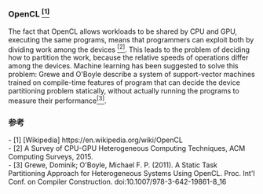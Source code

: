 ### OpenCL [<sup>[1]</sup>](#wiki-opencl)
The fact that OpenCL allows workloads to be shared by CPU and GPU, 
executing the same programs, means that programmers can exploit both 
by dividing work among the devices [<sup>[2]</sup>](#survey_hete_com).
This leads to the problem of deciding how to partition the work, because 
the relative speeds of operations differ among the devices. Machine learning 
has been suggested to solve this problem: Grewe and O'Boyle describe a 
system of support-vector machines trained on compile-time features of 
program that can decide the device partitioning problem statically, without 
actually running the programs to measure their performance[<sup>[3]</sup>](#2011_tp).


### 参考

<div id="wiki-opencl"></div>
- [1] [Wikipedia] https://en.wikipedia.org/wiki/OpenCL
<div id="survey_hete_com"></div>
- [2] A Survey of CPU-GPU Heterogeneous Computing Techniques, 
ACM Computing Surveys, 2015.
<div id="2011_tp"></div>
- [3] Grewe, Dominik; O'Boyle, Michael F. P. (2011). 
A Static Task Partitioning Approach for Heterogeneous Systems Using OpenCL. 
Proc. Int'l Conf. on Compiler Construction. doi:10.1007/978-3-642-19861-8_16
